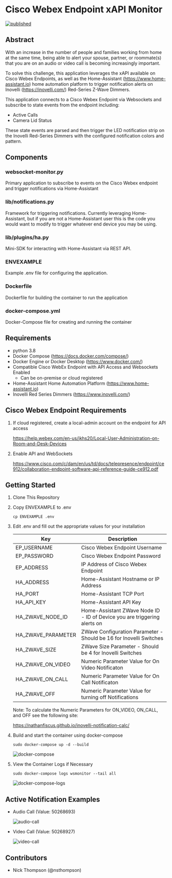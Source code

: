 # Cisco Webex Endpoint xAPI Monitor

[![published](https://static.production.devnetcloud.com/codeexchange/assets/images/devnet-published.svg)](https://developer.cisco.com/codeexchange/github/repo/nsthompson/webex-ep-websocket-monitor)

## Abstract

With an increase in the number of people and families working from home at the same time, being able to alert your spouse, partner, or roommate(s) that you are on an audio or video call is becoming increasingly important.

To solve this challenge, this application leverages the xAPI available on Cisco Webex Endpoints, as well as the Home-Assistant (https://www.home-assistant.io) home automation platform to trigger notification alerts on Inovelli (https://inovelli.com/) Red-Series Z-Wave Dimmers.

This application connects to a Cisco Webex Endpoint via Websockets and subscribe to state events from the endpoint including:

* Active Calls
* Camera Lid Status

These state events are parsed and then trigger the LED notification strip on the Inovelli Red-Series Dimmers with the configured notification colors and pattern.

## Components

### websocket-monitor.py

Primary application to subscribe to events on the Cisco Webex endpoint and trigger notifications via Home-Assistant

### lib/notifications.py

Framework for triggering notifications.  Currently leveraging Home-Assistant, but if you are not a Home-Assistant user this is the code you would want to modify to trigger whatever end device you may be using.

### lib/plugins/ha.py

Mini-SDK for interacting with Home-Assistant via REST API.

### ENVEXAMPLE

Example .env file for configuring the application.

### Dockerfile

Dockerfile for building the container to run the application

### docker-compose.yml

Docker-Compose file for creating and running the container

## Requirements

* python 3.8
* Docker Compose (https://docs.docker.com/compose/)
* Docker Engine or Docker Desktop (https://www.docker.com/)
* Compatible Cisco WebEx Endpoint with API Access and Websockets Enabled
    * Can be on-premise or cloud registered
* Home-Assistant Home Automation Platform (https://www.home-assistant.io)
* Inovelli Red Series Dimmers (https://www.inovelli.com/)

## Cisco Webex Endpoint Requirements

1. If cloud registered, create a local-admin account on the endpoint for API access
   
   https://help.webex.com/en-us/jkhs20/Local-User-Administration-on-Room-and-Desk-Devices

2. Enable API and WebSockets
   
   https://www.cisco.com/c/dam/en/us/td/docs/telepresence/endpoint/ce912/collaboration-endpoint-software-api-reference-guide-ce912.pdf

## Getting Started

1. Clone This Repository

2. Copy ENVEXAMPLE to .env

    ```shell
    cp ENVEXAMPLE .env
    ```

3. Edit .env and fill out the appropriate values for your installation

    | Key | Description |
    | --- | --- |
    | EP_USERNAME | Cisco Webex Endpoint Username |
    | EP_PASSWORD | Cisco Webex Endpoint Password |
    | EP_ADDRESS | IP Address of Cisco Webex Endpoint |
    | HA_ADDRESS | Home-Assistant Hostname or IP Address |
    | HA_PORT | Home-Assistant TCP Port |
    | HA_API_KEY | Home-Assistant API Key |
    | HA_ZWAVE_NODE_ID | Home-Assistant ZWave Node ID - ID of Device you are triggering alerts on|
    | HA_ZWAVE_PARAMETER | ZWave Configuration Parameter - Should be 16 for Inovelli Switches |
    | HA_ZWAVE_SIZE | ZWave Size Parameter - Should be 4 for Inovelli Switches |
    | HA_ZWAVE_ON_VIDEO | Numeric Parameter Value for On Video Notificaton |
    | HA_ZWAVE_ON_CALL | Numeric Parameter Value for On Call Notificaton |
    | HA_ZWAVE_OFF | Numeric Parameter Value for turning off Notifications |

    Note: 
    To calculate the Numeric Parameters for ON_VIDEO, ON_CALL, and OFF see the following site:

    https://nathanfiscus.github.io/inovelli-notification-calc/

4. Build and start the container using docker-compose

    ```shell
    sudo docker-compose up -d --build
    ```

    ![docker-compose](./docs/images/docker-compose-up-build.gif)

5. View the Container Logs if Necessary

    ```shell
    sudo docker-compose logs wsmonitor --tail all
    ```

    ![docker-compose-logs](./docs/images/docker-compose-logs.gif)

## Active Notification Examples

* Audio Call (Value: 50268693)

    ![audio-call](./docs/images/audio-call.jpg)

* Video Call (Value: 50268927)

    ![video-call](./docs/images/video-call.jpg)

## Contributors

* Nick Thompson (@nsthompson)
